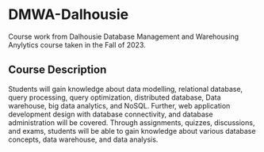 # DMWA-Dalhousie
Course work from Dalhousie Database Management and Warehousing Anylytics course taken in the Fall of 2023.

## Course Description
Students will gain knowledge about data modelling, relational database, query processing, query optimization, distributed database, Data warehouse, big data analytics, and NoSQL. Further, web application development design with database connectivity, and database administration will be covered. Through assignments, quizzes, discussions, and exams, students will be able to gain knowledge about various database concepts, data warehouse, and data analysis.
